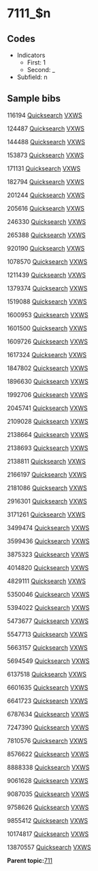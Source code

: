 # 7111\_$n

## Codes

-   Indicators
    -   First: 1
    -   Second: \_
-   Subfield: n

## Sample bibs

116194 [Quicksearch](https://search.library.yale.edu/catalog/116194) [VXWS](http://prodorbis.library.yale.edu:7014/vxws/GetHoldingsService?bibId=116194)

124487 [Quicksearch](https://search.library.yale.edu/catalog/124487) [VXWS](http://prodorbis.library.yale.edu:7014/vxws/GetHoldingsService?bibId=124487)

144488 [Quicksearch](https://search.library.yale.edu/catalog/144488) [VXWS](http://prodorbis.library.yale.edu:7014/vxws/GetHoldingsService?bibId=144488)

153873 [Quicksearch](https://search.library.yale.edu/catalog/153873) [VXWS](http://prodorbis.library.yale.edu:7014/vxws/GetHoldingsService?bibId=153873)

171131 [Quicksearch](https://search.library.yale.edu/catalog/171131) [VXWS](http://prodorbis.library.yale.edu:7014/vxws/GetHoldingsService?bibId=171131)

182794 [Quicksearch](https://search.library.yale.edu/catalog/182794) [VXWS](http://prodorbis.library.yale.edu:7014/vxws/GetHoldingsService?bibId=182794)

201244 [Quicksearch](https://search.library.yale.edu/catalog/201244) [VXWS](http://prodorbis.library.yale.edu:7014/vxws/GetHoldingsService?bibId=201244)

205616 [Quicksearch](https://search.library.yale.edu/catalog/205616) [VXWS](http://prodorbis.library.yale.edu:7014/vxws/GetHoldingsService?bibId=205616)

246330 [Quicksearch](https://search.library.yale.edu/catalog/246330) [VXWS](http://prodorbis.library.yale.edu:7014/vxws/GetHoldingsService?bibId=246330)

265388 [Quicksearch](https://search.library.yale.edu/catalog/265388) [VXWS](http://prodorbis.library.yale.edu:7014/vxws/GetHoldingsService?bibId=265388)

920190 [Quicksearch](https://search.library.yale.edu/catalog/920190) [VXWS](http://prodorbis.library.yale.edu:7014/vxws/GetHoldingsService?bibId=920190)

1078570 [Quicksearch](https://search.library.yale.edu/catalog/1078570) [VXWS](http://prodorbis.library.yale.edu:7014/vxws/GetHoldingsService?bibId=1078570)

1211439 [Quicksearch](https://search.library.yale.edu/catalog/1211439) [VXWS](http://prodorbis.library.yale.edu:7014/vxws/GetHoldingsService?bibId=1211439)

1379374 [Quicksearch](https://search.library.yale.edu/catalog/1379374) [VXWS](http://prodorbis.library.yale.edu:7014/vxws/GetHoldingsService?bibId=1379374)

1519088 [Quicksearch](https://search.library.yale.edu/catalog/1519088) [VXWS](http://prodorbis.library.yale.edu:7014/vxws/GetHoldingsService?bibId=1519088)

1600953 [Quicksearch](https://search.library.yale.edu/catalog/1600953) [VXWS](http://prodorbis.library.yale.edu:7014/vxws/GetHoldingsService?bibId=1600953)

1601500 [Quicksearch](https://search.library.yale.edu/catalog/1601500) [VXWS](http://prodorbis.library.yale.edu:7014/vxws/GetHoldingsService?bibId=1601500)

1609726 [Quicksearch](https://search.library.yale.edu/catalog/1609726) [VXWS](http://prodorbis.library.yale.edu:7014/vxws/GetHoldingsService?bibId=1609726)

1617324 [Quicksearch](https://search.library.yale.edu/catalog/1617324) [VXWS](http://prodorbis.library.yale.edu:7014/vxws/GetHoldingsService?bibId=1617324)

1847802 [Quicksearch](https://search.library.yale.edu/catalog/1847802) [VXWS](http://prodorbis.library.yale.edu:7014/vxws/GetHoldingsService?bibId=1847802)

1896630 [Quicksearch](https://search.library.yale.edu/catalog/1896630) [VXWS](http://prodorbis.library.yale.edu:7014/vxws/GetHoldingsService?bibId=1896630)

1992706 [Quicksearch](https://search.library.yale.edu/catalog/1992706) [VXWS](http://prodorbis.library.yale.edu:7014/vxws/GetHoldingsService?bibId=1992706)

2045741 [Quicksearch](https://search.library.yale.edu/catalog/2045741) [VXWS](http://prodorbis.library.yale.edu:7014/vxws/GetHoldingsService?bibId=2045741)

2109028 [Quicksearch](https://search.library.yale.edu/catalog/2109028) [VXWS](http://prodorbis.library.yale.edu:7014/vxws/GetHoldingsService?bibId=2109028)

2138664 [Quicksearch](https://search.library.yale.edu/catalog/2138664) [VXWS](http://prodorbis.library.yale.edu:7014/vxws/GetHoldingsService?bibId=2138664)

2138693 [Quicksearch](https://search.library.yale.edu/catalog/2138693) [VXWS](http://prodorbis.library.yale.edu:7014/vxws/GetHoldingsService?bibId=2138693)

2138811 [Quicksearch](https://search.library.yale.edu/catalog/2138811) [VXWS](http://prodorbis.library.yale.edu:7014/vxws/GetHoldingsService?bibId=2138811)

2166197 [Quicksearch](https://search.library.yale.edu/catalog/2166197) [VXWS](http://prodorbis.library.yale.edu:7014/vxws/GetHoldingsService?bibId=2166197)

2181086 [Quicksearch](https://search.library.yale.edu/catalog/2181086) [VXWS](http://prodorbis.library.yale.edu:7014/vxws/GetHoldingsService?bibId=2181086)

2916301 [Quicksearch](https://search.library.yale.edu/catalog/2916301) [VXWS](http://prodorbis.library.yale.edu:7014/vxws/GetHoldingsService?bibId=2916301)

3171261 [Quicksearch](https://search.library.yale.edu/catalog/3171261) [VXWS](http://prodorbis.library.yale.edu:7014/vxws/GetHoldingsService?bibId=3171261)

3499474 [Quicksearch](https://search.library.yale.edu/catalog/3499474) [VXWS](http://prodorbis.library.yale.edu:7014/vxws/GetHoldingsService?bibId=3499474)

3599436 [Quicksearch](https://search.library.yale.edu/catalog/3599436) [VXWS](http://prodorbis.library.yale.edu:7014/vxws/GetHoldingsService?bibId=3599436)

3875323 [Quicksearch](https://search.library.yale.edu/catalog/3875323) [VXWS](http://prodorbis.library.yale.edu:7014/vxws/GetHoldingsService?bibId=3875323)

4014820 [Quicksearch](https://search.library.yale.edu/catalog/4014820) [VXWS](http://prodorbis.library.yale.edu:7014/vxws/GetHoldingsService?bibId=4014820)

4829111 [Quicksearch](https://search.library.yale.edu/catalog/4829111) [VXWS](http://prodorbis.library.yale.edu:7014/vxws/GetHoldingsService?bibId=4829111)

5350046 [Quicksearch](https://search.library.yale.edu/catalog/5350046) [VXWS](http://prodorbis.library.yale.edu:7014/vxws/GetHoldingsService?bibId=5350046)

5394022 [Quicksearch](https://search.library.yale.edu/catalog/5394022) [VXWS](http://prodorbis.library.yale.edu:7014/vxws/GetHoldingsService?bibId=5394022)

5473677 [Quicksearch](https://search.library.yale.edu/catalog/5473677) [VXWS](http://prodorbis.library.yale.edu:7014/vxws/GetHoldingsService?bibId=5473677)

5547713 [Quicksearch](https://search.library.yale.edu/catalog/5547713) [VXWS](http://prodorbis.library.yale.edu:7014/vxws/GetHoldingsService?bibId=5547713)

5663157 [Quicksearch](https://search.library.yale.edu/catalog/5663157) [VXWS](http://prodorbis.library.yale.edu:7014/vxws/GetHoldingsService?bibId=5663157)

5694549 [Quicksearch](https://search.library.yale.edu/catalog/5694549) [VXWS](http://prodorbis.library.yale.edu:7014/vxws/GetHoldingsService?bibId=5694549)

6137518 [Quicksearch](https://search.library.yale.edu/catalog/6137518) [VXWS](http://prodorbis.library.yale.edu:7014/vxws/GetHoldingsService?bibId=6137518)

6601635 [Quicksearch](https://search.library.yale.edu/catalog/6601635) [VXWS](http://prodorbis.library.yale.edu:7014/vxws/GetHoldingsService?bibId=6601635)

6641723 [Quicksearch](https://search.library.yale.edu/catalog/6641723) [VXWS](http://prodorbis.library.yale.edu:7014/vxws/GetHoldingsService?bibId=6641723)

6787634 [Quicksearch](https://search.library.yale.edu/catalog/6787634) [VXWS](http://prodorbis.library.yale.edu:7014/vxws/GetHoldingsService?bibId=6787634)

7247390 [Quicksearch](https://search.library.yale.edu/catalog/7247390) [VXWS](http://prodorbis.library.yale.edu:7014/vxws/GetHoldingsService?bibId=7247390)

7810576 [Quicksearch](https://search.library.yale.edu/catalog/7810576) [VXWS](http://prodorbis.library.yale.edu:7014/vxws/GetHoldingsService?bibId=7810576)

8576622 [Quicksearch](https://search.library.yale.edu/catalog/8576622) [VXWS](http://prodorbis.library.yale.edu:7014/vxws/GetHoldingsService?bibId=8576622)

8888338 [Quicksearch](https://search.library.yale.edu/catalog/8888338) [VXWS](http://prodorbis.library.yale.edu:7014/vxws/GetHoldingsService?bibId=8888338)

9061628 [Quicksearch](https://search.library.yale.edu/catalog/9061628) [VXWS](http://prodorbis.library.yale.edu:7014/vxws/GetHoldingsService?bibId=9061628)

9087035 [Quicksearch](https://search.library.yale.edu/catalog/9087035) [VXWS](http://prodorbis.library.yale.edu:7014/vxws/GetHoldingsService?bibId=9087035)

9758626 [Quicksearch](https://search.library.yale.edu/catalog/9758626) [VXWS](http://prodorbis.library.yale.edu:7014/vxws/GetHoldingsService?bibId=9758626)

9855412 [Quicksearch](https://search.library.yale.edu/catalog/9855412) [VXWS](http://prodorbis.library.yale.edu:7014/vxws/GetHoldingsService?bibId=9855412)

10174817 [Quicksearch](https://search.library.yale.edu/catalog/10174817) [VXWS](http://prodorbis.library.yale.edu:7014/vxws/GetHoldingsService?bibId=10174817)

13870557 [Quicksearch](https://search.library.yale.edu/catalog/13870557) [VXWS](http://prodorbis.library.yale.edu:7014/vxws/GetHoldingsService?bibId=13870557)

**Parent topic:**[711](../../tags/711/711.md)

